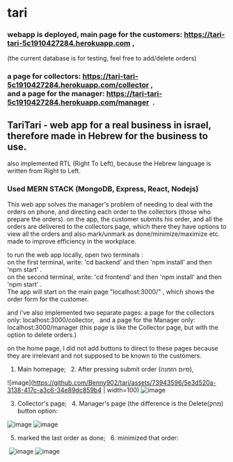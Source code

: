 # tari

### webapp is deployed, main page for the customers: https://tari-tari-5c1910427284.herokuapp.com ,  <br>
(the current database is for testing, feel free to add/delete orders)
### a page for collectors: https://tari-tari-5c1910427284.herokuapp.com/collector , <br> and a page for the manager: https://tari-tari-5c1910427284.herokuapp.com/manager  .<br>

## TariTari - web app for a real business in israel, therefore made in Hebrew for the business to use.
also implemented RTL (Right To Left), because the Hebrew language is written from Right to Left.

### Used MERN STACK (MongoDB, Express, React, Nodejs)

This web app solves the manager's problem of needing to deal with the orders on phone, and directing each order to the collectors (those who prepare the orders).
on the app, the customer submits his order, and all the orders are delivered to the collectors page, which there they have options to view all the orders and also mark/unmark as done/minimize/maximize etc.
made to improve efficiency in the workplace.

to run the web app locally, open two terminals :<br>
on the first terminal, write: 'cd backend' and then 'npm install' and then 'npm start' .  <br>
on the second terminal, write: 'cd frontend' and then 'npm install' and then 'npm start' .  <br>
The app will start on the main page "localhost:3000/" , which shows the order form for the customer.<br>

and i've also implemented two separate pages:
a page for the collectors only: localhost:3000/collector,  
and a page for the Manager only: localhost:3000/manager (this page is like the Collector page, but with the option to delete orders.)  

on the home page, I did not add buttons to direct to these pages because they are irrelevant and not supposed to be known to the customers.


1. Main homepage;   2. After pressing submit order (סיום הזמנה),   


![image](https://github.com/Benny902/tari/assets/73943596/5e3d520a-3138-417c-a3c6-34e89dc859b4 | width=100) ![image](https://github.com/Benny902/tari/assets/73943596/59cb2118-d43d-4253-8284-1ff23b933cb4) 




3. Collector's page;   4. Manager's page (the difference is the Delete(מחק) button option:


![image](https://github.com/Benny902/tari/assets/73943596/a43b4684-feda-4aad-9877-53be259fa5e2) ![image](https://github.com/Benny902/tari/assets/73943596/30e87240-62d0-43be-88d1-1062119a7631)




5. marked the last order as done;   6. minimized that order:


 ![image](https://github.com/Benny902/tari/assets/73943596/0c0f8a98-47be-4042-9bef-7dc2538f2669) ![image](https://github.com/Benny902/tari/assets/73943596/108974f7-8963-4d9a-9d0f-6dcd8e74b3ad)





